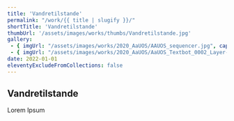 ```yaml
---
title: 'Vandretilstande'
permalink: "/work/{{ title | slugify }}/"
shortTitle: 'Vandretilstande'
thumbUrl: '/assets/images/works/thumbs/Vandretilstande.jpg'
gallery:
 - { imgUrl: "/assets/images/works/2020_AaUOS/AAUOS_sequencer.jpg", caption: "" }
 - { imgUrl: "/assets/images/works/2020_AaUOS/AaUOS_Textbot_0002_Layer-20.jpg", caption: "" }
date: 2022-01-01
eleventyExcludeFromCollections: false
---
```



<div class="Grid Grid--gutters Grid--full large-Grid--fit">
  <div class="Grid-cell">
    <div class='headerGroup'>
      <h2>Vandretilstande</h2>
      <p>Lorem Ipsum</p>
    </div>
  </div>
</div>